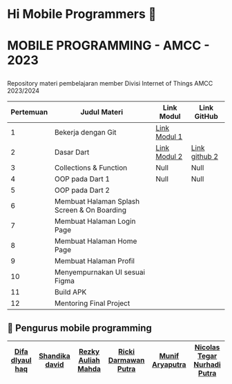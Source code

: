 # Hi Mobile Programmers 👋
# <p align="left">MOBILE PROGRAMMING - AMCC - 2023</p>
  
Repository materi pembelajaran member Divisi Internet of Things AMCC 2023/2024
  

| Pertemuan | Judul Materi                                     | Link Modul                                                | Link GitHub                                               |
|------------|--------------------------------------------------|-----------------------------------------------------------|-----------------------------------------------------------|
| 1          | Bekerja dengan Git                              | [Link Modul 1](https://medium.com/amcc-amikom/bekerja-dengan-git-a4529404d935)||
| 2          | Dasar Dart                                      | [Link Modul 2](https://medium.com/amcc-amikom/dasar-dart-8ed608605295)| [Link github 2](https://github.com/amccamikom/amcc-mobile-2023.git) |
| 3          | Collections & Function                          | Null                                                      | Null                                                      |
| 4          | OOP pada Dart 1                                 | Null                                                      | Null                                                      |
| 5          | OOP pada Dart 2                                 |                                                           |                                                           |
| 6          | Membuat Halaman Splash Screen & On Boarding     |                                                           |                                                           |
| 7          | Membuat Halaman Login Page                      |                                                           |                                                           |
| 8          | Membuat Halaman Home Page                       |                                                           |                                                           |
| 9          | Membuat Halaman Profil                          |                                                           |                                                           |
| 10         | Menyempurnakan UI sesuai Figma                  |                                                           |                                                           |
| 11         | Build APK                                        |                                                           |                                                           |
| 12         | Mentoring Final Project                         |                                                           |                                                           |

## 🙇 Pengurus mobile programming

| [Difa dlyaul haq ](https://github.com/difadlyaulhaq)| [Shandika david](https://github.com/shandikadav#-about-me) | [Rezky Auliah Mahda ](https://github.com/RzkyAul30) | [Ricki Darmawan Putra](https://github.com/RickiGut) |  [Munif Aryaputra](https://github.com/xicerya)|[Nicolas Tegar Nurhadi Putra ](https://github.com/nicolast74)|
| -------- | -------- | -------- | -------- | -------- | -------- | 

        
        
        
